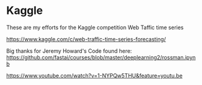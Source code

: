 # Kaggle

These are my efforts for the Kaggle competition Web Taffic time series

https://www.kaggle.com/c/web-traffic-time-series-forecasting/

Big thanks for Jeremy Howard's Code found here:
https://github.com/fastai/courses/blob/master/deeplearning2/rossman.ipynb

https://www.youtube.com/watch?v=1-NYPQw5THU&feature=youtu.be
